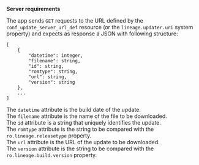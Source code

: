 **Server requirements**

The app sends `GET` requests to the URL defined by the `conf_update_server_url_def`
resource (or the `lineage.updater.uri` system property) and expects as response a
JSON with following structure:
```
[
    {
        "datetime": integer,
        "filename": string,
        "id": string,
        "romtype": string,
        "url": string,
        "version": string
    },
    ...
]
```

The `datetime` attribute is the build date of the update.  
The `filename` attribute is the name of the file to be downloaded.  
The `id` attribute is a string that uniquely identifies the update.  
The `romtype` attribute is the string to be compared with the `ro.lineage.releasetype` property.  
The `url` attribute is the URL of the update to be downloaded.  
The `version` attribute is the string to be compared with the `ro.lineage.build.version` property.  
